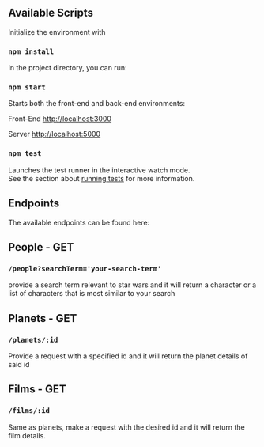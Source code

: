 ## Available Scripts

Initialize the environment with

### `npm install`

In the project directory, you can run:

### `npm start`

Starts both the front-end and back-end environments:

Front-End [http://localhost:3000](http://localhost:3000)

Server [http://localhost:5000](http://localhost:5000)

### `npm test`

Launches the test runner in the interactive watch mode.\
See the section about [running tests](https://facebook.github.io/create-react-app/docs/running-tests) for more information.

## Endpoints

The available endpoints can be found here:

## People - GET

### `/people?searchTerm='your-search-term'`

provide a search term relevant to star wars and it will return a character or a list of characters that is most similar to your search

## Planets - GET

### `/planets/:id`

Provide a request with a specified id and it will return the planet details of said id

## Films - GET

### `/films/:id`

Same as planets, make a request with the desired id and it will return the film details.
